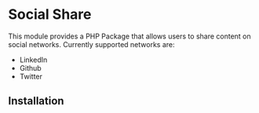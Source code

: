 # Social Share
This module provides a PHP Package that allows users to share content on social networks.
Currently supported networks are:
- LinkedIn
- Github
- Twitter

## Installation
